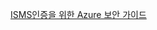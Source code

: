 

[ISMS인증을 위한 Azure 보안 가이드](https://www.skshieldus.com/download/files/download.do?o_fname=2023%20%ED%81%B4%EB%9D%BC%EC%9A%B0%EB%93%9C%20%EB%B3%B4%EC%95%88%20%EA%B0%80%EC%9D%B4%EB%93%9C_%20Azure.pdf&r_fname=20221220170359688.pdf)
